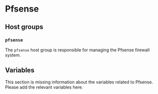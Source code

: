 # Pfsense

## Host groups

### `pfsense`

The `pfsense` host group is responsible for managing the Pfsense firewall system.

## Variables

This section is missing information about the variables related to Pfsense. Please add the relevant variables here.
